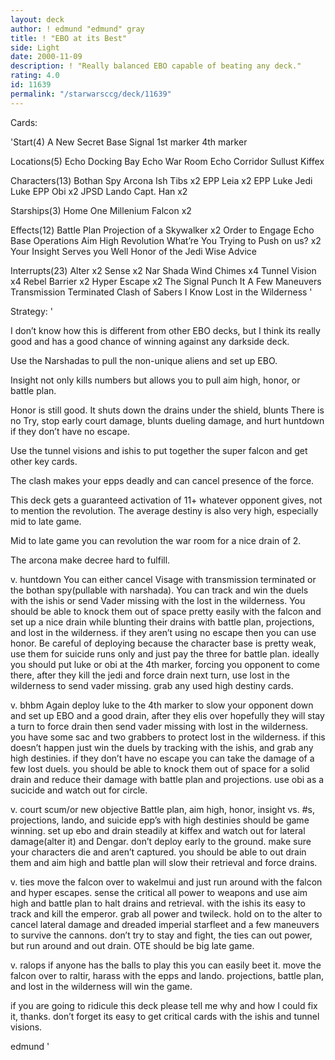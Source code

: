 ```yaml
---
layout: deck
author: ! edmund "edmund" gray
title: ! "EBO at its Best"
side: Light
date: 2000-11-09
description: ! "Really balanced EBO capable of beating any deck."
rating: 4.0
id: 11639
permalink: "/starwarsccg/deck/11639"
---
```

Cards: 

'Start(4)
A New Secret Base
Signal
1st marker
4th marker

Locations(5)
Echo Docking Bay
Echo War Room
Echo Corridor
Sullust
Kiffex

Characters(13)
Bothan Spy
Arcona
Ish Tibs x2
EPP Leia x2
EPP Luke
Jedi Luke
EPP Obi x2
JPSD Lando
Capt. Han x2

Starships(3)
Home One
Millenium Falcon x2

Effects(12)
Battle Plan
Projection of a Skywalker x2
Order to Engage
Echo Base Operations
Aim High
Revolution
What’re  You Trying to Push on us? x2
Your Insight Serves you Well
Honor of the Jedi
Wise Advice

Interrupts(23)
Alter x2
Sense x2
Nar Shada Wind Chimes x4
Tunnel Vision x4
Rebel Barrier x2
Hyper Escape x2
The Signal
Punch It
A Few Maneuvers
Transmission Terminated
Clash of Sabers
I Know
Lost in the Wilderness '

Strategy: '

I don’t know how this is different from other EBO decks, but I think its really good and has a good chance of winning against any darkside deck.

Use the Narshadas to pull the non-unique aliens and set up EBO.

Insight not only kills numbers but allows you to pull aim high, honor, or battle plan.

Honor is still good.  It shuts down the drains under the shield, blunts There is no Try, stop early court damage, blunts dueling damage, and hurt huntdown if they don’t have no escape.

Use the tunnel visions and ishis to put together the super falcon and get other key cards.

The clash makes your epps deadly and can cancel presence of the force.

This deck gets a guaranteed activation of 11+ whatever opponent gives, not to mention the revolution.  The average destiny is also very high, especially mid to late game.

Mid to late game you can revolution the war room for a nice drain of 2.

The arcona make decree hard to fulfill.

v. huntdown
You can either cancel Visage with transmission terminated or the bothan spy(pullable with narshada).
You can track and win the duels with the ishis or send Vader missing with the lost in the wilderness.  You should be able to knock them out of space pretty easily with the falcon and set up a nice drain while blunting their drains with battle plan, projections, and lost in the wilderness.  if they aren’t using no escape then you can use honor.  Be careful of deploying because the character base is pretty weak, use them for suicide runs only and just pay the three for battle plan. ideally you should put luke or obi at the 4th marker, forcing you opponent to come there, after they kill the jedi and force drain next turn, use lost in the wilderness to send vader missing. grab any used high destiny cards.

v. bhbm
Again deploy luke to the 4th marker to slow your opponent down and set up EBO and a good drain, after they elis over hopefully they will stay a turn to force drain then send vader missing with lost in the wilderness. you have some sac and two grabbers to protect lost in the wilderness. if this doesn’t happen just win the duels by tracking with the ishis, and grab any high destinies. if they don’t have no escape you can take the damage of a few lost duels.  you should be able to knock them out of space for a solid drain and reduce their damage with battle plan and projections. use obi as a sucicide and watch out for circle.

v. court scum/or new objective
Battle plan, aim high, honor, insight vs. #s, projections, lando, and suicide epp’s with high destinies should be game winning. set up ebo and drain steadily at kiffex and watch out for lateral damage(alter it) and Dengar.  don’t deploy early to the ground. make sure your characters die and aren’t captured.	you should be able to out drain them and aim high and battle plan will slow their retrieval and force drains.

v. ties
move the falcon over to wakelmui and just run around with the falcon and hyper escapes. sense the critical all power to weapons and use aim high and battle plan to halt drains and retrieval.	with the ishis its easy to track and kill the emperor.	grab all power and twileck. hold on to the alter to cancel lateral damage and dreaded imperial starfleet and a few maneuvers to survive the cannons.  don’t try to stay and fight, the ties can out power, but run around and out drain.	OTE should be big late game.

v. ralops
if anyone has the balls to play this you can easily beet it. move the falcon over to raltir, harass with the epps and lando. projections, battle plan, and lost in the wilderness will win the game.

if you are going to ridicule this deck please tell me why and how I could fix it, thanks.  don’t forget its easy to get critical cards with the ishis and tunnel visions.

edmund	'
